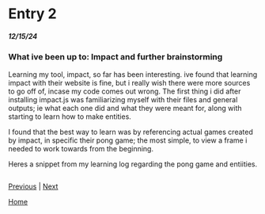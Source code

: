 # Entry 2
##### 12/15/24 

### What ive been up to: Impact and further brainstorming 

Learning my tool, impact, so far has been interesting. ive found that learning impact with their website is fine, but i really wish there were more sources to go off of, incase my code comes out wrong. The first thing i did after installing impact.js was familiarizing myself with their files and general outputs; ie what each one did and what they were meant for, along with starting to learn how to make entities. 

I found that the best way to learn was by referencing actual games created by impact, in specific their pong game; the most simple, to view a frame i needed to work towards from the beginning. 

Heres a snippet from my learning log regarding the pong game and entiities. 

```js 

```

[Previous](entry01.md) | [Next](entry03.md)

[Home](../README.md)
